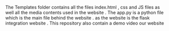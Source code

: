 The Templates folder contains all the files index.html , css and JS files as well all the media contents used in the website .
The app.py is a python file which is the main file behind the website . as the website is the flask integration website .
This repository also contain a demo video our website 
